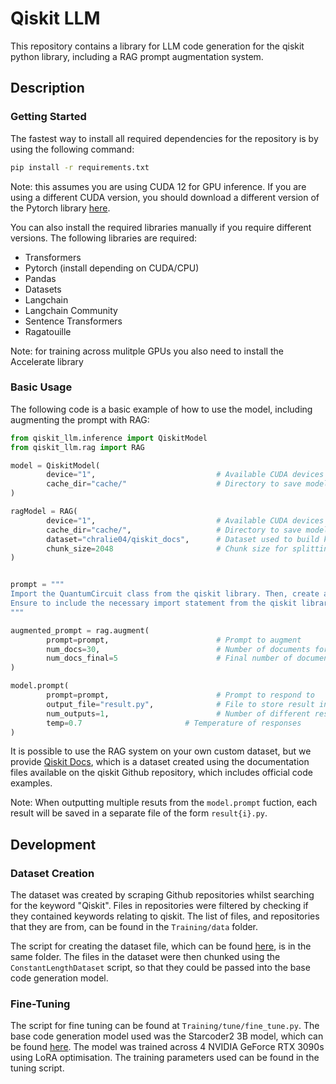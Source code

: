 # Qiskit LLM

This repository contains a library for LLM code generation for the qiskit python library, including a RAG prompt augmentation system.

## Description


### Getting Started

The fastest way to install all required dependencies for the repository is by using the following command:
```bash
pip install -r requirements.txt
```
Note: this assumes you are using CUDA 12 for GPU inference. If you are using a different CUDA version, you should download a different version of the Pytorch library [here](https://pytorch.org/get-started/locally/).

You can also install the required libraries manually if you require different versions. The following libraries are required:
- Transformers
- Pytorch (install depending on CUDA/CPU)
- Pandas
- Datasets
- Langchain
- Langchain Community
- Sentence Transformers
- Ragatouille

Note: for training across mulitple GPUs you also need to install the Accelerate library

### Basic Usage

The following code is a basic example of how to use the model, including augmenting the prompt with RAG:

```python
from qiskit_llm.inference import QiskitModel
from qiskit_llm.rag import RAG

model = QiskitModel(
        device="1",                           # Available CUDA devices
        cache_dir="cache/"                    # Directory to save models in
)

ragModel = RAG(
        device="1",                           # Available CUDA devices
        cache_dir="cache/",                   # Directory to save models in
        dataset="chralie04/qiskit_docs",      # Dataset used to build knowledge base
        chunk_size=2048                       # Chunk size for splitting documents
)


prompt = """
Import the QuantumCircuit class from the qiskit library. Then, create a quantum circuit with 3 qubits. 
Ensure to include the necessary import statement from the qiskit library
"""

augmented_prompt = rag.augment(
        prompt=prompt,                        # Prompt to augment
        num_docs=30,                          # Number of documents for similarity search
        num_docs_final=5                      # Final number of documents after reranking
)

model.prompt(
        prompt=prompt,                        # Prompt to respond to
        output_file="result.py",              # File to store result in
        num_outputs=1,                        # Number of different responses
        temp=0.7                       # Temperature of responses
)
```

It is possible to use the RAG system on your own custom dataset, but we provide [Qiskit Docs](https://huggingface.co/datasets/chralie04/qiskit_docs), which is a dataset created using the documentation files available on the qiskit Github repository, which includes official code examples.

Note: When outputting multiple resuts from the ```model.prompt``` fuction, each result will be saved in a separate file of the form ```result{i}.py```.

## Development

### Dataset Creation

The dataset was created by scraping Github repositories whilst searching for the keyword "Qiskit". Files in repositories were filtered by checking if they contained keywords relating to qiskit. The list of files, and repositories that they are from, can be found in the ```Training/data``` folder. 

The script for creating the dataset file, which can be found [here](https://huggingface.co/datasets/chralie04/qiskit_code_examples), is in the same folder. The files in the dataset were then chunked using the ```ConstantLengthDataset``` script, so that they could be passed into the base code generation model.

### Fine-Tuning

The script for fine tuning can be found at ```Training/tune/fine_tune.py```. The base code generation model used was the Starcoder2 3B model, which can be found [here](https://huggingface.co/bigcode/starcider2-3b). The model was trained across 4 NVIDIA GeForce RTX 3090s using LoRA optimisation. The training parameters used can be found in the tuning script.
